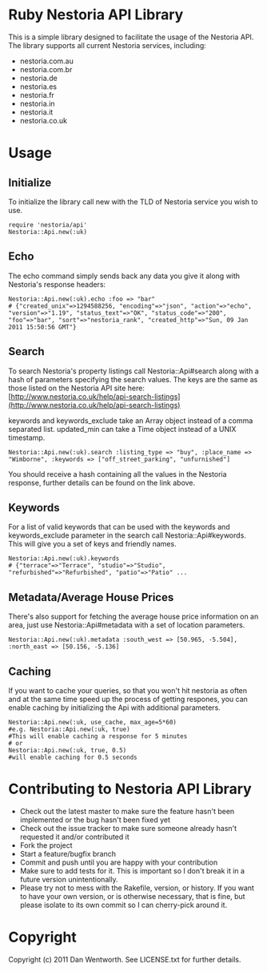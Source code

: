Ruby Nestoria API Library
=========================

This is a simple library designed to facilitate the usage of the Nestoria API. The library supports all current Nestoria services, including:

  * nestoria.com.au
  * nestoria.com.br
  * nestoria.de
  * nestoria.es
  * nestoria.fr
  * nestoria.in
  * nestoria.it
  * nestoria.co.uk

Usage
=====

Initialize
----------

To initialize the library call new with the TLD of Nestoria service you wish to use.

    require 'nestoria/api'
    Nestoria::Api.new(:uk)

Echo
----

The echo command simply sends back any data you give it along with Nestoria's response headers:

    Nestoria::Api.new(:uk).echo :foo => "bar"
    # {"created_unix"=>1294588256, "encoding"=>"json", "action"=>"echo", "version"=>"1.19", "status_text"=>"OK", "status_code"=>"200", "foo"=>"bar", "sort"=>"nestoria_rank", "created_http"=>"Sun, 09 Jan 2011 15:50:56 GMT"}

Search
------

To search Nestoria's property listings call Nestoria::Api#search along with a hash of parameters specifying the search values. The keys are the same as those listed on the Nestoria API site here: [http://www.nestoria.co.uk/help/api-search-listings](http://www.nestoria.co.uk/help/api-search-listings)

keywords and keywords\_exclude take an Array object instead of a comma separated list. updated\_min can take a Time object instead of a UNIX timestamp.

    Nestoria::Api.new(:uk).search :listing_type => "buy", :place_name => "Wimborne", :keywords => ["off_street_parking", "unfurnished"]
    
You should receive a hash containing all the values in the Nestoria response, further details can be found on the link above.

Keywords
--------

For a list of valid keywords that can be used with the keywords and keywords\_exclude parameter in the search call Nestoria::Api#keywords. This will give you a set of keys and friendly names.

    Nestoria::Api.new(:uk).keywords
    # {"terrace"=>"Terrace", "studio"=>"Studio", "refurbished"=>"Refurbished", "patio"=>"Patio" ...

Metadata/Average House Prices
-----------------------------

There's also support for fetching the average house price information on an area, just use Nestoria::Api#metadata with a set of location parameters.

    Nestoria::Api.new(:uk).metadata :south_west => [50.965, -5.504], :north_east => [50.156, -5.136]

Caching
------

If you want to cache your queries, so that you won't hit nestoria as often
and at the same time speed up the process of getting respones, 
you can enable caching by initializing the Api with additional parameters. 

    Nestoria::Api.new(:uk, use_cache, max_age=5*60)
    #e.g. Nestoria::Api.new(:uk, true)
    #This will enable caching a response for 5 minutes 
    # or
    Nestoria::Api.new(:uk, true, 0.5)
    #will enable caching for 0.5 seconds

Contributing to Nestoria API Library
====================================
 
* Check out the latest master to make sure the feature hasn't been implemented or the bug hasn't been fixed yet
* Check out the issue tracker to make sure someone already hasn't requested it and/or contributed it
* Fork the project
* Start a feature/bugfix branch
* Commit and push until you are happy with your contribution
* Make sure to add tests for it. This is important so I don't break it in a future version unintentionally.
* Please try not to mess with the Rakefile, version, or history. If you want to have your own version, or is otherwise necessary, that is fine, but please isolate to its own commit so I can cherry-pick around it.

Copyright
=========

Copyright (c) 2011 Dan Wentworth. See LICENSE.txt for
further details.

